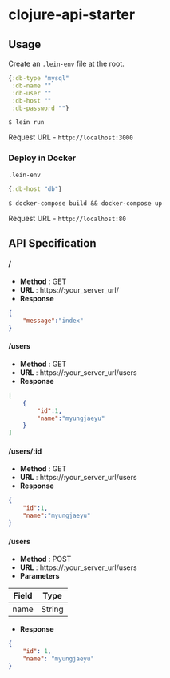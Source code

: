 # clojure-api-starter

## Usage

Create an `.lein-env` file at the root.
```clj
{:db-type "mysql"
 :db-name ""
 :db-user ""
 :db-host ""
 :db-password ""}
```

```
$ lein run
```

Request URL - `http://localhost:3000`

### Deploy in Docker

`.lein-env`

```clj
{:db-host "db"}
 ```
```
$ docker-compose build && docker-compose up
```

Request URL - `http://localhost:80`

## API Specification

#### /

- **Method** : GET
- **URL** : https://:your_server_url/
- **Response**

```json
{
    "message":"index"
}
```


#### /users

- **Method** : GET
- **URL** : https://:your_server_url/users
- **Response**

```json
[
    {
        "id":1,
        "name":"myungjaeyu"
    }
]
```

#### /users/:id

- **Method** : GET
- **URL** : https://:your_server_url/users
- **Response**

```json
{
    "id":1,
    "name":"myungjaeyu"
}
```


#### /users

- **Method** : POST
- **URL** : https://:your_server_url/users
- **Parameters**

| Field | Type |
| ---- | ----------- |
| name | String |

- **Response**

```json
{
    "id": 1,
    "name": "myungjaeyu"
}
```